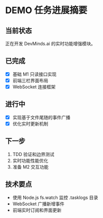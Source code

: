# DEMO 任务进展摘要

## 当前状态
正在开发 DevMinds.ai 的实时功能增强模块。

## 已完成
- [x] 基础 M1 只读接口实现
- [x] 前端三栏界面布局
- [x] WebSocket 连接框架

## 进行中
- [x] 实现基于文件尾随的事件广播
- [x] 优化实时更新机制

## 下一步
1. TDD 验证和边界测试
2. 实时功能性能优化
3. 准备 M2 交互功能

## 技术要点
- 使用 Node.js fs.watch 监控 .tasklogs 目录
- WebSocket 广播新增事件
- 前端实时订阅和界面更新
